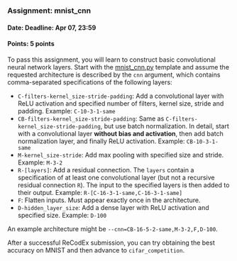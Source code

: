 ### Assignment: mnist_cnn
#### Date: Deadline: Apr 07, 23:59
#### Points: 5 points

To pass this assignment, you will learn to construct basic convolutional
neural network layers. Start with the
[mnist_cnn.py](https://github.com/ufal/npfl114/tree/master/labs/04/mnist_cnn.py)
template and assume the requested architecture is described by the `cnn`
argument, which contains comma-separated specifications of the following layers:
- `C-filters-kernel_size-stride-padding`: Add a convolutional layer with ReLU
  activation and specified number of filters, kernel size, stride and padding.
  Example: `C-10-3-1-same`
- `CB-filters-kernel_size-stride-padding`: Same as
  `C-filters-kernel_size-stride-padding`, but use batch normalization.
  In detail, start with a convolutional layer **without bias and activation**,
  then add batch normalization layer, and finally ReLU activation.
  Example: `CB-10-3-1-same`
- `M-kernel_size-stride`: Add max pooling with specified size and stride.
  Example: `M-3-2`
- `R-[layers]`: Add a residual connection. The `layers` contain a specification
  of at least one convolutional layer (but not a recursive residual connection `R`).
  The input to the specified layers is then added to their output.
  Example: `R-[C-16-3-1-same,C-16-3-1-same]`
- `F`: Flatten inputs. Must appear exactly once in the architecture.
- `D-hidden_layer_size`: Add a dense layer with ReLU activation and specified
  size. Example: `D-100`

An example architecture might be `--cnn=CB-16-5-2-same,M-3-2,F,D-100`.

After a successful ReCodEx submission, you can try obtaining the best accuracy
on MNIST and then advance to `cifar_competition`.
